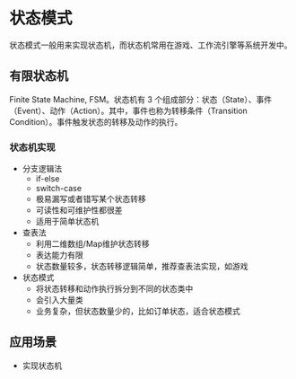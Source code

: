 # 状态模式
状态模式一般用来实现状态机，而状态机常用在游戏、工作流引擎等系统开发中。

## 有限状态机
Finite State Machine, FSM。状态机有 3 个组成部分：状态（State）、事件（Event）、动作（Action）。其中，事件也称为转移条件（Transition Condition）。事件触发状态的转移及动作的执行。
### 状态机实现
- 分支逻辑法
  - if-else
  - switch-case
  - 极易漏写或者错写某个状态转移
  - 可读性和可维护性都很差
  - 适用于简单状态机
- 查表法
  - 利用二维数组/Map维护状态转移
  - 表达能力有限
  - 状态数量较多，状态转移逻辑简单，推荐查表法实现，如游戏
- 状态模式
  - 将状态转移和动作执行拆分到不同的状态类中
  - 会引入大量类
  - 业务复杂，但状态数量少的，比如订单状态，适合状态模式

## 应用场景
- 实现状态机
